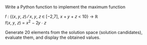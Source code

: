 Write a Python function to implement the maximum function

𝑓 : {(𝑥, 𝑦, 𝑧) ⁄ 𝑥, 𝑦, 𝑧 ∈ [−2,7], 𝑥 + 𝑦 + 𝑧 < 10} → ℝ
<br>
𝑓(𝑥, 𝑦, 𝑧) = 𝑥<sup>2</sup> − 2𝑦 ∙ 𝑧

Generate 20 elements from the solution space (solution candidates), evaluate them, and display the obtained values.